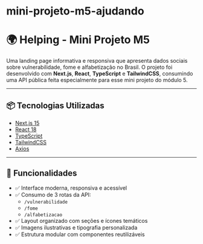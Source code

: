 # mini-projeto-m5-ajudando

# 🌍 Helping - Mini Projeto M5

Uma landing page informativa e responsiva que apresenta dados sociais sobre vulnerabilidade, fome e alfabetização no Brasil. O projeto foi desenvolvido com **Next.js**, **React**, **TypeScript** e **TailwindCSS**, consumindo uma API pública feita especialmente para esse mini projeto do módulo 5.

---

## 📦 Tecnologias Utilizadas

- [Next.js 15](https://nextjs.org/)
- [React 18](https://react.dev/)
- [TypeScript](https://www.typescriptlang.org/)
- [TailwindCSS](https://tailwindcss.com/)
- [Axios](https://axios-http.com/)

---

## 🔗 Funcionalidades

- ✅ Interface moderna, responsiva e acessível
- ✅ Consumo de 3 rotas da API:
  - `/vulnerabilidade`
  - `/fome`
  - `/alfabetizacao`
- ✅ Layout organizado com seções e ícones temáticos
- ✅ Imagens ilustrativas e tipografia personalizada
- ✅ Estrutura modular com componentes reutilizáveis